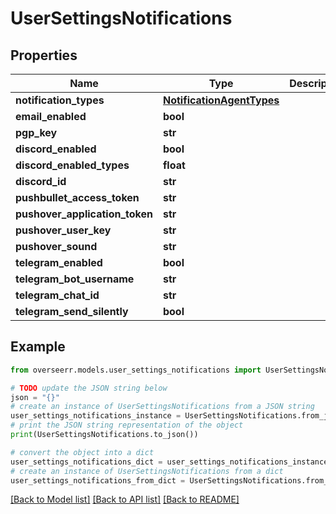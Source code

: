 # UserSettingsNotifications


## Properties

Name | Type | Description | Notes
------------ | ------------- | ------------- | -------------
**notification_types** | [**NotificationAgentTypes**](NotificationAgentTypes.md) |  | [optional] 
**email_enabled** | **bool** |  | [optional] 
**pgp_key** | **str** |  | [optional] 
**discord_enabled** | **bool** |  | [optional] 
**discord_enabled_types** | **float** |  | [optional] 
**discord_id** | **str** |  | [optional] 
**pushbullet_access_token** | **str** |  | [optional] 
**pushover_application_token** | **str** |  | [optional] 
**pushover_user_key** | **str** |  | [optional] 
**pushover_sound** | **str** |  | [optional] 
**telegram_enabled** | **bool** |  | [optional] 
**telegram_bot_username** | **str** |  | [optional] 
**telegram_chat_id** | **str** |  | [optional] 
**telegram_send_silently** | **bool** |  | [optional] 

## Example

```python
from overseerr.models.user_settings_notifications import UserSettingsNotifications

# TODO update the JSON string below
json = "{}"
# create an instance of UserSettingsNotifications from a JSON string
user_settings_notifications_instance = UserSettingsNotifications.from_json(json)
# print the JSON string representation of the object
print(UserSettingsNotifications.to_json())

# convert the object into a dict
user_settings_notifications_dict = user_settings_notifications_instance.to_dict()
# create an instance of UserSettingsNotifications from a dict
user_settings_notifications_from_dict = UserSettingsNotifications.from_dict(user_settings_notifications_dict)
```
[[Back to Model list]](../README.md#documentation-for-models) [[Back to API list]](../README.md#documentation-for-api-endpoints) [[Back to README]](../README.md)


